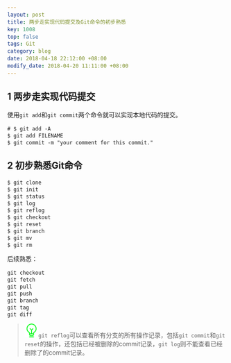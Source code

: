 ```yaml
---
layout: post
title: 两步走实现代码提交及Git命令的初步熟悉
key: 1008
top: false
tags: Git
category: blog
date: 2018-04-18 22:12:00 +08:00
modify_date: 2018-04-20 11:11:00 +08:00
---
```


## 1 两步走实现代码提交

使用`git add`和`git commit`两个命令就可以实现本地代码的提交。

```
# $ git add -A
$ git add FILENAME
$ git commit -m "your comment for this commit."
```

## 2 初步熟悉Git命令

```
$ git clone 
$ git init
$ git status
$ git log
$ git reflog
$ git checkout 
$ git reset 
$ git branch 
$ git mv
$ git rm
```
后续熟悉：

```
git checkout
git fetch
git pull
git push
git branch
git tag
git diff
```

> ![注意](https://github.com/yicm/Images/blob/master/common/tip_32.png?raw=true)`git reflog`可以查看所有分支的所有操作记录，包括`git commit`和`git reset`的操作，还包括已经被删除的commit记录，`git log`则不能查看已经删除了的commit记录。
